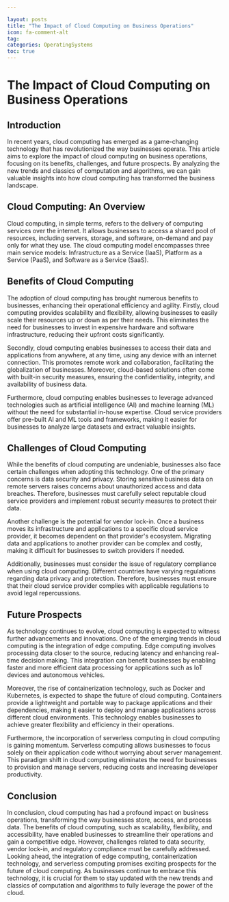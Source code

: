 ```yaml
---

layout: posts
title: "The Impact of Cloud Computing on Business Operations"
icon: fa-comment-alt
tag:      
categories: OperatingSystems
toc: true
---
```




# The Impact of Cloud Computing on Business Operations

## Introduction

In recent years, cloud computing has emerged as a game-changing technology that has revolutionized the way businesses operate. This article aims to explore the impact of cloud computing on business operations, focusing on its benefits, challenges, and future prospects. By analyzing the new trends and classics of computation and algorithms, we can gain valuable insights into how cloud computing has transformed the business landscape.

## Cloud Computing: An Overview

Cloud computing, in simple terms, refers to the delivery of computing services over the internet. It allows businesses to access a shared pool of resources, including servers, storage, and software, on-demand and pay only for what they use. The cloud computing model encompasses three main service models: Infrastructure as a Service (IaaS), Platform as a Service (PaaS), and Software as a Service (SaaS).

## Benefits of Cloud Computing

The adoption of cloud computing has brought numerous benefits to businesses, enhancing their operational efficiency and agility. Firstly, cloud computing provides scalability and flexibility, allowing businesses to easily scale their resources up or down as per their needs. This eliminates the need for businesses to invest in expensive hardware and software infrastructure, reducing their upfront costs significantly.

Secondly, cloud computing enables businesses to access their data and applications from anywhere, at any time, using any device with an internet connection. This promotes remote work and collaboration, facilitating the globalization of businesses. Moreover, cloud-based solutions often come with built-in security measures, ensuring the confidentiality, integrity, and availability of business data.

Furthermore, cloud computing enables businesses to leverage advanced technologies such as artificial intelligence (AI) and machine learning (ML) without the need for substantial in-house expertise. Cloud service providers offer pre-built AI and ML tools and frameworks, making it easier for businesses to analyze large datasets and extract valuable insights.

## Challenges of Cloud Computing

While the benefits of cloud computing are undeniable, businesses also face certain challenges when adopting this technology. One of the primary concerns is data security and privacy. Storing sensitive business data on remote servers raises concerns about unauthorized access and data breaches. Therefore, businesses must carefully select reputable cloud service providers and implement robust security measures to protect their data.

Another challenge is the potential for vendor lock-in. Once a business moves its infrastructure and applications to a specific cloud service provider, it becomes dependent on that provider's ecosystem. Migrating data and applications to another provider can be complex and costly, making it difficult for businesses to switch providers if needed.

Additionally, businesses must consider the issue of regulatory compliance when using cloud computing. Different countries have varying regulations regarding data privacy and protection. Therefore, businesses must ensure that their cloud service provider complies with applicable regulations to avoid legal repercussions.

## Future Prospects

As technology continues to evolve, cloud computing is expected to witness further advancements and innovations. One of the emerging trends in cloud computing is the integration of edge computing. Edge computing involves processing data closer to the source, reducing latency and enhancing real-time decision making. This integration can benefit businesses by enabling faster and more efficient data processing for applications such as IoT devices and autonomous vehicles.

Moreover, the rise of containerization technology, such as Docker and Kubernetes, is expected to shape the future of cloud computing. Containers provide a lightweight and portable way to package applications and their dependencies, making it easier to deploy and manage applications across different cloud environments. This technology enables businesses to achieve greater flexibility and efficiency in their operations.

Furthermore, the incorporation of serverless computing in cloud computing is gaining momentum. Serverless computing allows businesses to focus solely on their application code without worrying about server management. This paradigm shift in cloud computing eliminates the need for businesses to provision and manage servers, reducing costs and increasing developer productivity.

## Conclusion

In conclusion, cloud computing has had a profound impact on business operations, transforming the way businesses store, access, and process data. The benefits of cloud computing, such as scalability, flexibility, and accessibility, have enabled businesses to streamline their operations and gain a competitive edge. However, challenges related to data security, vendor lock-in, and regulatory compliance must be carefully addressed. Looking ahead, the integration of edge computing, containerization technology, and serverless computing promises exciting prospects for the future of cloud computing. As businesses continue to embrace this technology, it is crucial for them to stay updated with the new trends and classics of computation and algorithms to fully leverage the power of the cloud.